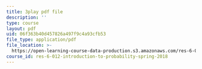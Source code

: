 ```yaml
---
title: 3play pdf file
description: ''
type: course
layout: pdf
uid: 06f363b40d457826a497f9c4a93cfb53
file_type: application/pdf
file_location: >-
  https://open-learning-course-data-production.s3.amazonaws.com/res-6-012-introduction-to-probability-spring-2018/06f363b40d457826a497f9c4a93cfb53_iPWyElxtk-8.pdf
course_id: res-6-012-introduction-to-probability-spring-2018
---
```

